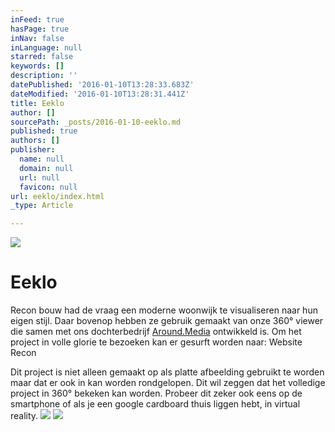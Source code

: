 ```yaml
---
inFeed: true
hasPage: true
inNav: false
inLanguage: null
starred: false
keywords: []
description: ''
datePublished: '2016-01-10T13:28:33.683Z'
dateModified: '2016-01-10T13:28:31.441Z'
title: Eeklo
author: []
sourcePath: _posts/2016-01-10-eeklo.md
published: true
authors: []
publisher:
  name: null
  domain: null
  url: null
  favicon: null
url: eeklo/index.html
_type: Article

---
```

![](https://s3-us-west-2.amazonaws.com/the-grid-img/p/d093a54dbeef0f6d1d7f61a713c9a4ea4a1e5e0a.jpg)

# Eeklo

Recon bouw had de vraag een moderne woonwijk te visualiseren naar hun eigen stijl. Daar bovenop hebben ze gebruik gemaakt van onze 360° viewer die samen met ons dochterbedrijf [Around.Media][0] ontwikkeld is. Om het project in volle glorie te bezoeken kan er gesurft worden naar: Website Recon

Dit project is niet alleen gemaakt op als platte afbeelding gebruikt te worden maar dat er ook in kan worden rondgelopen. Dit wil zeggen dat het volledige project in 360° bekeken kan worden. Probeer dit zeker ook eens op de smartphone of als je een google cardboard thuis liggen hebt, in virtual reality.
![](https://s3-us-west-2.amazonaws.com/the-grid-img/p/5e4d90892bd3ab169c6098b1b6709126f30b3978.jpg)
![](https://s3-us-west-2.amazonaws.com/the-grid-img/p/5617dc1228690c979fb6ab831e8cd912a4f56e48.jpg)

[0]: www.around.media